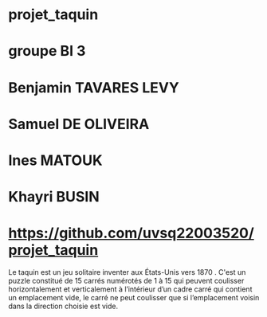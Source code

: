 # projet_taquin
# groupe BI 3
# Benjamin TAVARES LEVY
# Samuel DE OLIVEIRA
# Ines MATOUK
# Khayri BUSIN
# https://github.com/uvsq22003520/projet_taquin

Le taquin est un jeu solitaire inventer aux États-Unis  vers 1870 .  C'est un puzzle constitué de 15 carrés
numérotés de 1 à 15 qui peuvent coulisser horizontalement et verticalement à l’intérieur d’un cadre carré
qui contient un emplacement vide, le carré ne peut coulisser que si l’emplacement voisin dans la direction choisie est vide. 

